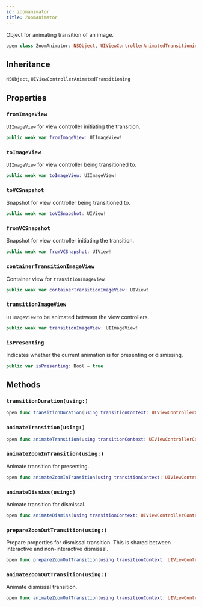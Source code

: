 ```yaml
---
id: zoomanimator 
title: ZoomAnimator
--- 
```


Object for animating transition of an image.

``` swift
open class ZoomAnimator: NSObject, UIViewControllerAnimatedTransitioning 
```

## Inheritance

`NSObject`, `UIViewControllerAnimatedTransitioning`

## Properties

### `fromImageView`

`UIImageView` for view controller initiating the transition.

``` swift
public weak var fromImageView: UIImageView!
```

### `toImageView`

`UIImageView` for view controller being transitioned to.

``` swift
public weak var toImageView: UIImageView!
```

### `toVCSnapshot`

Snapshot for view controller being transitioned to.

``` swift
public weak var toVCSnapshot: UIView!
```

### `fromVCSnapshot`

Snapshot for view controller initiating the transition.

``` swift
public weak var fromVCSnapshot: UIView!
```

### `containerTransitionImageView`

Container view for `transitionImageView`

``` swift
public weak var containerTransitionImageView: UIView!
```

### `transitionImageView`

`UIImageView` to be animated between the view controllers.

``` swift
public weak var transitionImageView: UIImageView!
```

### `isPresenting`

Indicates whether the current animation is for presenting or dismissing.

``` swift
public var isPresenting: Bool = true
```

## Methods

### `transitionDuration(using:)`

``` swift
open func transitionDuration(using transitionContext: UIViewControllerContextTransitioning?) -> TimeInterval 
```

### `animateTransition(using:)`

``` swift
open func animateTransition(using transitionContext: UIViewControllerContextTransitioning) 
```

### `animateZoomInTransition(using:)`

Animate transition for presenting.

``` swift
open func animateZoomInTransition(using transitionContext: UIViewControllerContextTransitioning) 
```

### `animateDismiss(using:)`

Animate transition for dismissal.

``` swift
open func animateDismiss(using transitionContext: UIViewControllerContextTransitioning) 
```

### `prepareZoomOutTransition(using:)`

Prepare properties for dismissal transition.
This is shared between interactive and non-interactive dismissal.

``` swift
open func prepareZoomOutTransition(using transitionContext: UIViewControllerContextTransitioning) 
```

### `animateZoomOutTransition(using:)`

Animate dismissal transition.

``` swift
open func animateZoomOutTransition(using transitionContext: UIViewControllerContextTransitioning) 
```
